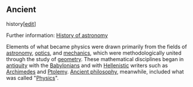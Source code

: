 ## Ancient
history[[edit](/w/index.php?title=History\_of\_physics&action=edit&section=1
"Edit section: Ancient history")]

Further information: [History of astronomy](/wiki/History\_of\_astronomy
"History of astronomy")

Elements of what became physics were drawn primarily from the fields of
[astronomy](/wiki/Astronomy "Astronomy"), [optics](/wiki/Optics "Optics"), and
[mechanics](/wiki/Mechanics "Mechanics"), which were methodologically united
through the study of [geometry](/wiki/Geometry "Geometry"). These mathematical
disciplines began in [antiquity](/wiki/Ancient\_history "Ancient history") with
the [Babylonians](/wiki/Babylonia "Babylonia") and with
[Hellenistic](/wiki/Hellenistic\_civilization "Hellenistic civilization")
writers such as [Archimedes](/wiki/Archimedes "Archimedes") and
[Ptolemy](/wiki/Ptolemy "Ptolemy"). [Ancient
philosophy](/wiki/Ancient\_philosophy "Ancient philosophy"), meanwhile,
included what was called "[Physics](/wiki/Physics "Physics")".
